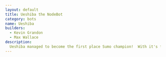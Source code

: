 ```yaml
---
layout: default
title: Ueshiba the NodeBot
category: bots
name: Ueshiba
builders:
  - Kevin Grandon
  - Max Wallace
description:
  Ueshiba managed to become the first place Sumo champion!  With it's flat bed trap, scooping up
---
```



